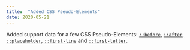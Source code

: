 ```yaml
---
title:  "Added CSS Pseudo-Elements"
date: 2020-05-21
---
```


Added support data for a few CSS Pseudo-Elements: [`::before`](/features/css-pseudo-element-before/), [`::after`](/features/css-pseudo-element-after/), [`::placeholder`](/features/css-pseudo-element-placeholder/), [`::first-line`](/features/css-pseudo-element-first-line/) and [`::first-letter`](/features/css-pseudo-element-first-letter/).